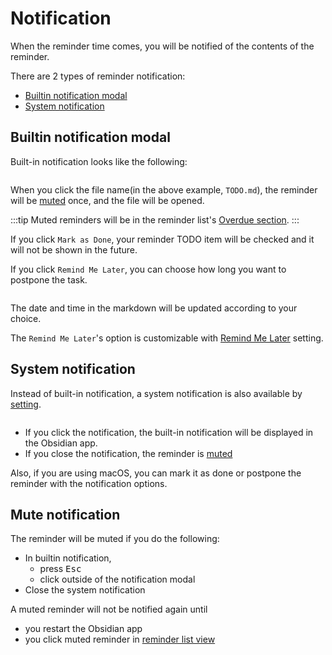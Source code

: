 # Notification

When the reminder time comes, you will be notified of the contents of the reminder.

There are 2 types of reminder notification:
- [Builtin notification modal](#builtin-notification-model)
- [System notification](#system-notification)

## Builtin notification modal

Built-in notification looks like the following:

<img :src="$withBase('/images/notification-builtin.png')" width="400px">

When you click the file name(in the above example, `TODO.md`), the reminder will be [muted](#mute-notification) once, and the file will be opened.

:::tip
Muted reminders will be in the reminder list's [Overdue section](/guide/list-reminders.html#overdue-reminders).
:::

If you click `Mark as Done`, your reminder TODO item will be checked and it will not be shown in the future.

If you click `Remind Me Later`, you can choose how long you want to postpone the task.

<img :src="$withBase('/images/notification-builtin-remind-me-later.png')" width="400px">

The date and time in the markdown will be updated according to your choice.

The `Remind Me Later`'s option is customizable with [Remind Me Later](/setting/#remind-me-later) setting.

## System notification

Instead of built-in notification, a system notification is also available by [setting](/setting/#use-system-notification).

<img :src="$withBase('/images/notification-mac.png')" width="400px">

- If you click the notification, the built-in notification will be displayed in the Obsidian app.
- If you close the notification, the reminder is [muted](#mute-notification)

Also, if you are using macOS, you can mark it as done or postpone the reminder with the notification options.

## Mute notification

The reminder will be muted if you do the following:

- In builtin notification,
    - press <kbd>Esc</kbd>
    - click outside of the notification modal
- Close the system notification

A muted reminder will not be notified again until
- you restart the Obsidian app
- you click muted reminder in [reminder list view](/guide/list-reminders.html)

